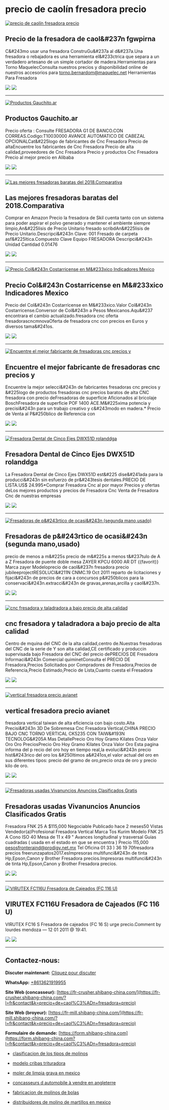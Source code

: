 # precio de caolín fresadora precio

<a href="https://swt.shibang-china.com/?l=fr&img&k=precio+de+caol%C3%ADn+fresadora+precio" target="_blank">![precio de caolín fresadora precio](http://static.shibang-china.com/all-800x300/1094.jpg)</a>

## Precio de la fresadora de caol&#237n fgwpirna
C&#243mo usar una fresadora ConstruGu&#237a al d&#237a.Una fresadora o rebajadora es una herramienta el&#233ctrica que separa a un verdadero artesano de un simple cortador de madera.Herramientas para Torno MaquelecConsulta nuestros precios y disponibilidad online de nuestros accesorios para torno.bernardom@maquelec.net Herramientas Para Fresadora


<a href="https://whatsapp.shibangsoft.com/WhatsApp.php" target="_blank" title="WhatsApp">![](http://static.shibang-china.com/icon/whatsapp.png)</a> <a href="https://swt.shibang-china.com/?l=fr&icon&k=precio+de+caol%C3%ADn+fresadora+precio" target="_blank">![](http://static.shibang-china.com/icon/chat-fr.png)</a>

---

<a href="https://swt.shibang-china.com/?l=fr&img&k=precio+de+caol%C3%ADn+fresadora+precio" target="_blank">![Productos Gauchito.ar](http://static.shibang-china.com/all-800x300/485.jpg)</a>

## Productos Gauchito.ar
Precio oferta : Consulte FRESADORA G1 DE BANCO.CON CORREAS.Codigo:T10030000 AVANCE AUTOMATICO DE CABEZAL OPCIONALCat&#225logo de fabricantes de Cnc Fresadora Precio de altaEncuentre los fabricantes de Cnc Fresadora Precio de alta calidad,proveedores de Cnc Fresadora Precio y productos Cnc Fresadora Precio al mejor precio en Alibaba


<a href="https://whatsapp.shibangsoft.com/WhatsApp.php" target="_blank" title="WhatsApp">![](http://static.shibang-china.com/icon/whatsapp.png)</a> <a href="https://swt.shibang-china.com/?l=fr&icon&k=precio+de+caol%C3%ADn+fresadora+precio" target="_blank">![](http://static.shibang-china.com/icon/chat-fr.png)</a>

---

<a href="https://swt.shibang-china.com/?l=fr&img&k=precio+de+caol%C3%ADn+fresadora+precio" target="_blank">![Las mejores fresadoras baratas del 2018.Comparativa](http://static.shibang-china.com/all-800x300/1353.jpg)</a>

## Las mejores fresadoras baratas del 2018.Comparativa
Comprar en Amazon Precio la fresadora de Skil cuenta tanto con un sistema para poder aspirar el polvo generado y mantener el ambiente siempre limpio,An&#225lisis de Precio Unitario fresado scribdAn&#225lisis de Precio Unitario.Descripci&#243n Clave: 001 Fresado de carpeta asf&#225ltica.Compuesto Clave Equipo FRESADORA Descripci&#243n Unidad Cantidad 0.01476


<a href="https://whatsapp.shibangsoft.com/WhatsApp.php" target="_blank" title="WhatsApp">![](http://static.shibang-china.com/icon/whatsapp.png)</a> <a href="https://swt.shibang-china.com/?l=fr&icon&k=precio+de+caol%C3%ADn+fresadora+precio" target="_blank">![](http://static.shibang-china.com/icon/chat-fr.png)</a>

---

<a href="https://swt.shibang-china.com/?l=fr&img&k=precio+de+caol%C3%ADn+fresadora+precio" target="_blank">![Precio Col&#243n Costarricense en M&#233xico Indicadores Mexico](http://static.shibang-china.com/all-800x300/293.jpg)</a>

## Precio Col&#243n Costarricense en M&#233xico Indicadores Mexico
Precio del Col&#243n Costarricense en M&#233xico.Valor Col&#243n Costarricense.Conversor de Col&#243n a Pesos Mexicanos.Aqu&#237 encontrara el cambio actualizado.fresadora cnc oferta fresadorascncmnovaOferta de fresadora cnc con precios en Euros y diversos tama&#241os.


<a href="https://whatsapp.shibangsoft.com/WhatsApp.php" target="_blank" title="WhatsApp">![](http://static.shibang-china.com/icon/whatsapp.png)</a> <a href="https://swt.shibang-china.com/?l=fr&icon&k=precio+de+caol%C3%ADn+fresadora+precio" target="_blank">![](http://static.shibang-china.com/icon/chat-fr.png)</a>

---

<a href="https://swt.shibang-china.com/?l=fr&img&k=precio+de+caol%C3%ADn+fresadora+precio" target="_blank">![Encuentre el mejor fabricante de fresadoras cnc precios y](http://static.shibang-china.com/all-800x300/463.jpg)</a>

## Encuentre el mejor fabricante de fresadoras cnc precios y
Encuentre la mejor selecci&#243n de fabricantes fresadoras cnc precios y &#225logo de productos fresadoras cnc precios baratos de alta CNC fresadora con precio deFresadoras de superficie Aficionados al bricolaje BoschFresadora de superficie POF 1400 ACE.M&#225xima potencia y precisi&#243n para un trabajo creativo y c&#243modo en madera.* Precio de Venta al P&#250blico de Referencia con


<a href="https://whatsapp.shibangsoft.com/WhatsApp.php" target="_blank" title="WhatsApp">![](http://static.shibang-china.com/icon/whatsapp.png)</a> <a href="https://swt.shibang-china.com/?l=fr&icon&k=precio+de+caol%C3%ADn+fresadora+precio" target="_blank">![](http://static.shibang-china.com/icon/chat-fr.png)</a>

---

<a href="https://swt.shibang-china.com/?l=fr&img&k=precio+de+caol%C3%ADn+fresadora+precio" target="_blank">![Fresadora Dental de Cinco Ejes DWX51D rolanddga](http://static.shibang-china.com/all-800x300/664.jpg)</a>

## Fresadora Dental de Cinco Ejes DWX51D rolanddga
La Fresadora Dental de Cinco Ejes DWX51D est&#225 dise&#241ada para la producci&#243n sin esfuerzo de pr&#243tesis dentales.PRECIO DE LISTA.US$ 24.995*Comprar Fresadora Cnc al por mayor Precios y ofertas deLos mejores productos y precios de Fresadora Cnc Venta de Fresadora Cnc de nuestras empresas


<a href="https://whatsapp.shibangsoft.com/WhatsApp.php" target="_blank" title="WhatsApp">![](http://static.shibang-china.com/icon/whatsapp.png)</a> <a href="https://swt.shibang-china.com/?l=fr&icon&k=precio+de+caol%C3%ADn+fresadora+precio" target="_blank">![](http://static.shibang-china.com/icon/chat-fr.png)</a>

---

<a href="https://swt.shibang-china.com/?l=fr&img&k=precio+de+caol%C3%ADn+fresadora+precio" target="_blank">![Fresadoras de p&#243rtico de ocasi&#243n (segunda mano,usado)](http://static.shibang-china.com/all-800x300/616.jpg)</a>

## Fresadoras de p&#243rtico de ocasi&#243n (segunda mano,usado)
precio de menos a m&#225s precio de m&#225s a menos t&#237tulo de A a Z Fresadora de puente doble mesa ZAYER KPCU 6000 AR DT {{favorit}} Marca zayer Modeloprecio de caol&#237n fresadora precio jubileeprojectRESOLUCI&#211N CNMC.19 Oct 2011 reparto de licitaciones y fijaci&#243n de precios de cara a concursos p&#250blicos para la conservaci&#243n.extracci&#243n de gravas,arenas,arcilla y caol&#237n.


<a href="https://whatsapp.shibangsoft.com/WhatsApp.php" target="_blank" title="WhatsApp">![](http://static.shibang-china.com/icon/whatsapp.png)</a> <a href="https://swt.shibang-china.com/?l=fr&icon&k=precio+de+caol%C3%ADn+fresadora+precio" target="_blank">![](http://static.shibang-china.com/icon/chat-fr.png)</a>

---

<a href="https://swt.shibang-china.com/?l=fr&img&k=precio+de+caol%C3%ADn+fresadora+precio" target="_blank">![cnc fresadora y taladradora a bajo precio de alta calidad](http://static.shibang-china.com/all-800x300/546.jpg)</a>

## cnc fresadora y taladradora a bajo precio de alta calidad
Centro de mquina del CNC de la alta calidad,centro de.Nuestras fresadoras del CNC de la serie de Y son alta calidad,CE certificado y produccin supervisada bajo Fresadora del CNC del precio dePRECIOS DE Fresadora Informaci&#243n Comercial quiminetConsulta el PRECIO DE Fresadora,Precios Solicitados por Compradores de Fresadora,Precios de Referencia,Precio Estimado,Precio de Lista,Cuanto cuesta el Fresadora


<a href="https://whatsapp.shibangsoft.com/WhatsApp.php" target="_blank" title="WhatsApp">![](http://static.shibang-china.com/icon/whatsapp.png)</a> <a href="https://swt.shibang-china.com/?l=fr&icon&k=precio+de+caol%C3%ADn+fresadora+precio" target="_blank">![](http://static.shibang-china.com/icon/chat-fr.png)</a>

---

<a href="https://swt.shibang-china.com/?l=fr&img&k=precio+de+caol%C3%ADn+fresadora+precio" target="_blank">![vertical fresadora precio avianet](http://static.shibang-china.com/all-800x300/1091.jpg)</a>

## vertical fresadora precio avianet
fresadora vertical taiwan de alta eficiencia con bajo costo.Alta Precisi&#243n 3D De Sobremesa Cnc Fresadora Vertical,CHINA PRECIO BAJO CNC TORNO VERTICAL CK5235 CON TAIW&#193N TECNOLOG&#205A Mas DetallePrecio Oro Hoy Gramo Kilates Onza Valor Oro Oro PreciosPrecio Oro Hoy Gramo Kilates Onza Valor Oro Esta pagina informa del p recio del oro hoy en tiempo real,la evoluci&#243n precio hist&#243rico del oro los &#250ltimos a&#241os,el valor actual del oro en sus diferentes tipos: precio del gramo de oro,precio onza de oro y precio kilo de oro.


<a href="https://whatsapp.shibangsoft.com/WhatsApp.php" target="_blank" title="WhatsApp">![](http://static.shibang-china.com/icon/whatsapp.png)</a> <a href="https://swt.shibang-china.com/?l=fr&icon&k=precio+de+caol%C3%ADn+fresadora+precio" target="_blank">![](http://static.shibang-china.com/icon/chat-fr.png)</a>

---

<a href="https://swt.shibang-china.com/?l=fr&img&k=precio+de+caol%C3%ADn+fresadora+precio" target="_blank">![Fresadoras usadas Vivanuncios Anuncios Clasificados Gratis](http://static.shibang-china.com/all-800x300/611.jpg)</a>

## Fresadoras usadas Vivanuncios Anuncios Clasificados Gratis
Fresadora FNK 25 A $115,000 Negociable Publicado hace 2 meses50 Vistas Vendedor(a)Profesional Fresadora Vertical Marca Tos Kurim Modelo FNK 25 A Cono ISO 40 Mesa de 11 x 49 " Avances longitudinal y trasversal Guias cuadradas ( usada en el estado en que se encuentra ) Precio 115,000 pesosfronteraind@prodigy.net.mx Tel Oficina 01 33 ) 36 19 70fresadora precios freerunzapatos2017.esImpresoras multifunci&#243n de tinta Hp,Epson,Canon y Brother Fresadora precios.Impresoras multifunci&#243n de tinta Hp,Epson,Canon y Brother Fresadora precios.


<a href="https://whatsapp.shibangsoft.com/WhatsApp.php" target="_blank" title="WhatsApp">![](http://static.shibang-china.com/icon/whatsapp.png)</a> <a href="https://swt.shibang-china.com/?l=fr&icon&k=precio+de+caol%C3%ADn+fresadora+precio" target="_blank">![](http://static.shibang-china.com/icon/chat-fr.png)</a>

---

<a href="https://swt.shibang-china.com/?l=fr&img&k=precio+de+caol%C3%ADn+fresadora+precio" target="_blank">![VIRUTEX FC116U Fresadora de Cajeados (FC 116 U)](http://static.shibang-china.com/all-800x300/1422.jpg)</a>

## VIRUTEX FC116U Fresadora de Cajeados (FC 116 U)
VIRUTEX FC16 S Fresadora de cajeados (FC 16 S) urge precio.Comment by lourdes mendoza — 12 01 2011 @ 19:41.

<a href="https://whatsapp.shibangsoft.com/WhatsApp.php" target="_blank" title="WhatsApp">![](http://static.shibang-china.com/icon/whatsapp.png)</a> <a href="https://swt.shibang-china.com/?l=fr&icon&k=precio+de+caol%C3%ADn+fresadora+precio" target="_blank">![](http://static.shibang-china.com/icon/chat-fr.png)</a>

---
## Contactez-nous:

**Discuter maintenant:** [Cliquez pour discuter](https://swt.shibang-china.com?l=fr&contact&k=precio+de+caol%C3%ADn+fresadora+precio)

**WhatsApp:**  [+8613621919955](https://whatsapp.shibangsoft.com/WhatsApp.php)

**Site Web (concasseur):** [https://fr-crusher.shibang-china.com/](https://fr-crusher.shibang-china.com/?l=fr&contact&k=precio+de+caol%C3%ADn+fresadora+precio)

**Site Web (broyeur):** [https://fr-mill.shibang-china.com/](https://fr-mill.shibang-china.com/?l=fr&contact&k=precio+de+caol%C3%ADn+fresadora+precio)

**Formulaire de demande:** [https://form.shibang-china.com](https://form.shibang-china.com?l=fr&contact&k=precio+de+caol%C3%ADn+fresadora+precio)

* [clasificacion de los tipos de molinos](../62/clasificacion%20de%20los%20tipos%20de%20molinos.md)

* [modelo cribas trituradora](../65/modelo%20cribas%20trituradora.md)

* [moler de limpia grava en mexico](../62/moler%20de%20limpia%20grava%20en%20mexico.md)

* [concasseurs d automobile à vendre en angleterre](../62/concasseurs%20d%20automobile%20%C3%A0%20vendre%20en%20angleterre.md)

* [fabricacion de molinos de bolas](../64/fabricacion%20de%20molinos%20de%20bolas.md)

* [distribuidores de molino de martillos en mexico](../65/distribuidores%20de%20molino%20de%20martillos%20en%20mexico.md)